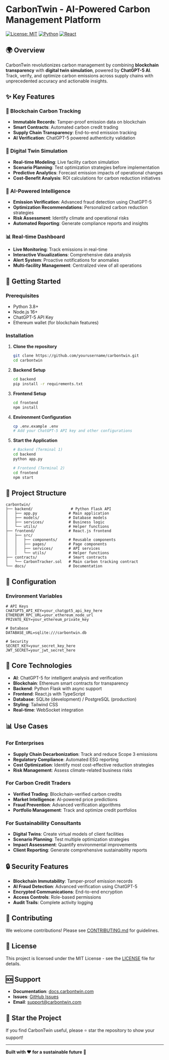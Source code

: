 # CarbonTwin - AI-Powered Carbon Management Platform

[![License: MIT](https://img.shields.io/badge/License-MIT-yellow.svg)](https://opensource.org/licenses/MIT)
[![Python](https://img.shields.io/badge/python-3.8+-blue.svg)](https://www.python.org/downloads/)
[![React](https://img.shields.io/badge/react-18.0+-blue.svg)](https://reactjs.org/)

## 🌍 Overview

CarbonTwin revolutionizes carbon management by combining **blockchain transparency** with **digital twin simulation**, powered by **ChatGPT-5 AI**. Track, verify, and optimize carbon emissions across supply chains with unprecedented accuracy and actionable insights.

## ✨ Key Features

### 🔗 Blockchain Carbon Tracking

- **Immutable Records**: Tamper-proof emission data on blockchain
- **Smart Contracts**: Automated carbon credit trading
- **Supply Chain Transparency**: End-to-end emission tracking
- **AI Verification**: ChatGPT-5 powered authenticity validation

### 🎯 Digital Twin Simulation

- **Real-time Modeling**: Live facility carbon simulation
- **Scenario Planning**: Test optimization strategies before implementation
- **Predictive Analytics**: Forecast emission impacts of operational changes
- **Cost-Benefit Analysis**: ROI calculations for carbon reduction initiatives

### 🤖 AI-Powered Intelligence

- **Emission Verification**: Advanced fraud detection using ChatGPT-5
- **Optimization Recommendations**: Personalized carbon reduction strategies
- **Risk Assessment**: Identify climate and operational risks
- **Automated Reporting**: Generate compliance reports and insights

### 📊 Real-time Dashboard

- **Live Monitoring**: Track emissions in real-time
- **Interactive Visualizations**: Comprehensive data analysis
- **Alert System**: Proactive notifications for anomalies
- **Multi-facility Management**: Centralized view of all operations

## 🚀 Getting Started

### Prerequisites

- Python 3.8+
- Node.js 16+
- ChatGPT-5 API Key
- Ethereum wallet (for blockchain features)

### Installation

1. **Clone the repository**

   ```bash
   git clone https://github.com/yourusername/carbontwin.git
   cd carbontwin
   ```

2. **Backend Setup**

   ```bash
   cd backend
   pip install -r requirements.txt
   ```

3. **Frontend Setup**

   ```bash
   cd frontend
   npm install
   ```

4. **Environment Configuration**

   ```bash
   cp .env.example .env
   # Add your ChatGPT-5 API key and other configurations
   ```

5. **Start the Application**

   ```bash
   # Backend (Terminal 1)
   cd backend
   python app.py

   # Frontend (Terminal 2)
   cd frontend
   npm start
   ```

## 📁 Project Structure

```
carbontwin/
├── backend/                 # Python Flask API
│   ├── app.py              # Main application
│   ├── models/             # Database models
│   ├── services/           # Business logic
│   └── utils/              # Helper functions
├── frontend/               # React.js frontend
│   ├── src/
│   │   ├── components/     # Reusable components
│   │   ├── pages/          # Page components
│   │   ├── services/       # API services
│   │   └── utils/          # Helper functions
├── contracts/              # Smart contracts
│   └── CarbonTracker.sol   # Main carbon tracking contract
└── docs/                   # Documentation
```

## 🔧 Configuration

### Environment Variables

```env
# API Keys
CHATGPT5_API_KEY=your_chatgpt5_api_key_here
ETHEREUM_RPC_URL=your_ethereum_node_url
PRIVATE_KEY=your_ethereum_private_key

# Database
DATABASE_URL=sqlite:///carbontwin.db

# Security
SECRET_KEY=your_secret_key_here
JWT_SECRET=your_jwt_secret_here
```

## 🌟 Core Technologies

- **AI**: ChatGPT-5 for intelligent analysis and verification
- **Blockchain**: Ethereum smart contracts for transparency
- **Backend**: Python Flask with async support
- **Frontend**: React.js with TypeScript
- **Database**: SQLite (development) / PostgreSQL (production)
- **Styling**: Tailwind CSS
- **Real-time**: WebSocket integration

## 📊 Use Cases

### For Enterprises

- **Supply Chain Decarbonization**: Track and reduce Scope 3 emissions
- **Regulatory Compliance**: Automated ESG reporting
- **Cost Optimization**: Identify most cost-effective reduction strategies
- **Risk Management**: Assess climate-related business risks

### For Carbon Credit Traders

- **Verified Trading**: Blockchain-verified carbon credits
- **Market Intelligence**: AI-powered price predictions
- **Fraud Prevention**: Advanced verification algorithms
- **Portfolio Management**: Track and optimize credit portfolios

### For Sustainability Consultants

- **Digital Twins**: Create virtual models of client facilities
- **Scenario Planning**: Test multiple optimization strategies
- **Impact Assessment**: Quantify environmental improvements
- **Client Reporting**: Generate comprehensive sustainability reports

## 🔒 Security Features

- **Blockchain Immutability**: Tamper-proof emission records
- **AI Fraud Detection**: Advanced verification using ChatGPT-5
- **Encrypted Communications**: End-to-end encryption
- **Access Controls**: Role-based permissions
- **Audit Trails**: Complete activity logging

## 🤝 Contributing

We welcome contributions! Please see [CONTRIBUTING.md](CONTRIBUTING.md) for guidelines.

## 📄 License

This project is licensed under the MIT License - see the [LICENSE](LICENSE) file for details.

## 🆘 Support

- **Documentation**: [docs.carbontwin.com](https://docs.carbontwin.com)
- **Issues**: [GitHub Issues](https://github.com/yourusername/carbontwin/issues)
- **Email**: support@carbontwin.com

## 🌟 Star the Project

If you find CarbonTwin useful, please ⭐ star the repository to show your support!

---

**Built with ❤️ for a sustainable future** 🌱
